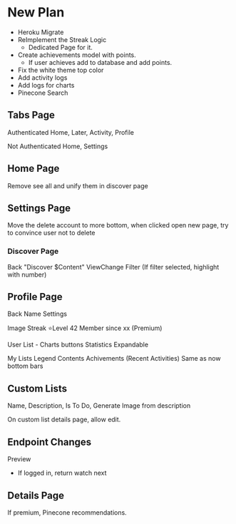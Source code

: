 # New Plan

- Heroku Migrate
- ReImplement the Streak Logic
  - Dedicated Page for it.
- Create achievements model with points.
  - If user achieves add to database and add points.
- Fix the white theme top color
- Add activity logs
- Add logs for charts
- Pinecone Search

## Tabs Page

Authenticated
Home, Later, Activity, Profile

Not Authenticated
Home, Settings

## Home Page

Remove see all and unify them in discover page

## Settings Page

Move the delete account to more bottom,
when clicked open new page,
try to convince user not to delete

### Discover Page

Back "Discover $Content" ViewChange Filter (If filter selected, highlight with number)

## Profile Page

Back Name Settings

Image Streak
⭐️Level 42
Member since xx (Premium)

User List - Charts buttons
Statistics Expandable

My Lists
Legend Contents
Achivements
(Recent Activities)
Same as now bottom bars

## Custom Lists

Name, Description, Is To Do, Generate Image from description

On custom list details page, allow edit.

## Endpoint Changes

Preview

- If logged in, return watch next

## Details Page

If premium, Pinecone recommendations.

